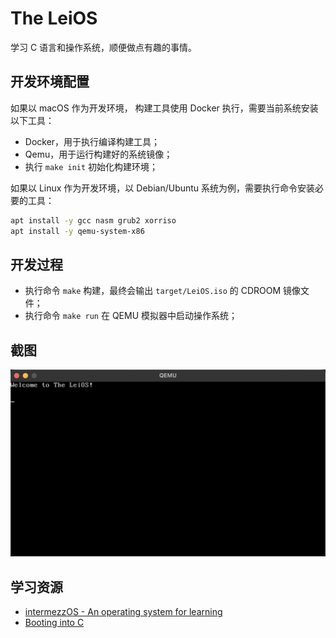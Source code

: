 # The LeiOS

学习 C 语言和操作系统，顺便做点有趣的事情。

## 开发环境配置

如果以 macOS 作为开发环境， 构建工具使用 Docker 执行，需要当前系统安装以下工具：

- Docker，用于执行编译构建工具；
- Qemu，用于运行构建好的系统镜像；
- 执行 `make init` 初始化构建环境；

如果以 Linux 作为开发环境，以 Debian/Ubuntu 系统为例，需要执行命令安装必要的工具：

```bash
apt install -y gcc nasm grub2 xorriso
apt install -y qemu-system-x86
```

## 开发过程

- 执行命令 `make` 构建，最终会输出 `target/LeiOS.iso` 的 CDROOM 镜像文件；
- 执行命令 `make run` 在 QEMU 模拟器中启动操作系统；

## 截图

<img src="screenshot.png" width="640px">

## 学习资源

- [intermezzOS - An operating system for learning](https://intermezzos.github.io/book/first-edition/preface.html)
- [Booting into C](https://www.ics.uci.edu/~aburtsev/238P/hw/hw4-boot-into-c/hw4-boot-into-c.html)
